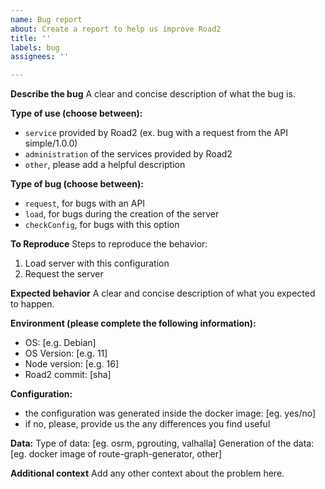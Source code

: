 ```yaml
---
name: Bug report
about: Create a report to help us improve Road2
title: ''
labels: bug
assignees: ''

---
```


**Describe the bug**
A clear and concise description of what the bug is.

**Type of use (choose between):**
- `service` provided by Road2 (ex. bug with a request from the API simple/1.0.0)
- `administration` of the services provided by Road2 
- `other`, please add a helpful description

**Type of bug (choose between):**
- `request`, for bugs with an API
- `load`, for bugs during the creation of the server
- `checkConfig`, for bugs with this option

**To Reproduce**
Steps to reproduce the behavior:
1. Load server with this configuration
2. Request the server

**Expected behavior**
A clear and concise description of what you expected to happen.

**Environment (please complete the following information):**
 - OS: [e.g. Debian]
 - OS Version: [e.g. 11]
 - Node version: [e.g. 16]
 - Road2 commit: [sha]

**Configuration:**
- the configuration was generated inside the docker image: [eg. yes/no]
- if no, please, provide us the any differences you find useful

**Data:**
Type of data: [eg. osrm, pgrouting, valhalla]
Generation of the data: [eg. docker image of route-graph-generator, other]

**Additional context**
Add any other context about the problem here.
